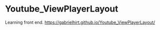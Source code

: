 # Youtube_ViewPlayerLayout
Learning front end.
https://gabrielhirt.github.io/Youtube_ViewPlayerLayout/
